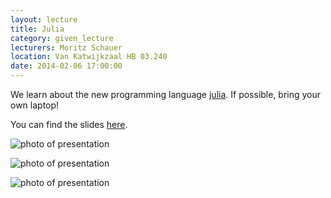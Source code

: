 ```yaml
---
layout: lecture
title: Julia
category: given_lecture
lecturers: Moritz Schauer
location: Van Katwijkzaal HB 03.240
date: 2014-02-06 17:00:00
---
```


We learn about the new programming language [julia]. If possible, bring your own laptop!

You can find the slides [here](/presentations/julia/folien.pdf).

[julia]: http://julialang.org

![photo of presentation](/presentations/julia/images/photo_1.jpg)

![photo of presentation](/presentations/julia/images/photo_2.jpg)

![photo of presentation](/presentations/julia/images/photo_3.jpg)

